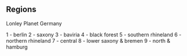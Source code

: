 
## Regions

Lonley Planet Germany

1 - berlin
2 - saxony
3 - baviria
4 - black forest
5 - southern rhineland
6 - northern rhineland
7 - central
8 - lower saxony & bremen
9 - north & hamburg

